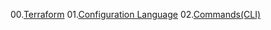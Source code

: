 00.[Terraform](https://github.com/EstebanHan/testt/tree/main/DOCS/00_Terraform)
01.[Configuration Language](https://github.com/EstebanHan/testt/tree/main/DOCS/01_Configuration_Language)
02.[Commands(CLI)](https://github.com/EstebanHan/testt/tree/main/DOCS/02_Commands(CLI))
